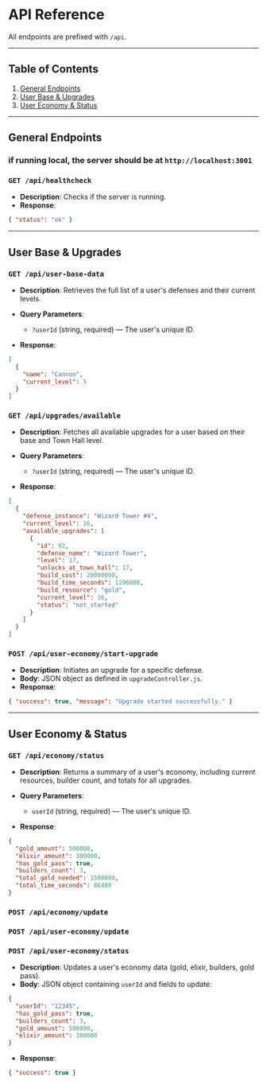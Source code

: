 # API Reference

All endpoints are prefixed with `/api`.

---

## Table of Contents

1. [General Endpoints](#general-endpoints)
2. [User Base & Upgrades](#user-base--upgrades)
3. [User Economy & Status](#user-economy--status)

---

## General Endpoints

### if running local, the server should be at `http://localhost:3001`

### `GET /api/healthcheck`

* **Description**: Checks if the server is running.
* **Response**:

```json
{ "status": "ok" }
```

---

## User Base & Upgrades

### `GET /api/user-base-data`

* **Description**: Retrieves the full list of a user's defenses and their current levels.
* **Query Parameters**:

  * `?userId` (string, required) — The user's unique ID.
* **Response**:

```json
[
  {
    "name": "Cannon",
    "current_level": 5
  }
]
```

### `GET /api/upgrades/available`

* **Description**: Fetches all available upgrades for a user based on their base and Town Hall level.
* **Query Parameters**:

  * `?userId` (string, required) — The user's unique ID.
* **Response**:

```json
[
  {
    "defense_instance": "Wizard Tower #4",
    "current_level": 16,
    "available_upgrades": [
      {
        "id": 92,
        "defense_name": "Wizard Tower",
        "level": 17,
        "unlocks_at_town_hall": 17,
        "build_cost": 20000000,
        "build_time_seconds": 1296000,
        "build_resource": "gold",
        "current_level": 16,
        "status": "not_started"
      }
    ]
  }
]
```

### `POST /api/user-economy/start-upgrade`

* **Description**: Initiates an upgrade for a specific defense.
* **Body**: JSON object as defined in `upgradeController.js`.
* **Response**:

```json
{ "success": true, "message": "Upgrade started successfully." }
```

---

## User Economy & Status

### `GET /api/economy/status`

* **Description**: Returns a summary of a user's economy, including current resources, builder count, and totals for all upgrades.
* **Query Parameters**:

  * `userId` (string, required) — The user's unique ID.
* **Response**:

```json
{
  "gold_amount": 500000,
  "elixir_amount": 300000,
  "has_gold_pass": true,
  "builders_count": 3,
  "total_gold_needed": 1500000,
  "total_time_seconds": 86400
}
```

### `POST /api/economy/update`

### `POST /api/user-economy/update`

### `POST /api/user-economy/status`

* **Description**: Updates a user's economy data (gold, elixir, builders, gold pass).
* **Body**: JSON object containing `userId` and fields to update:

```json
{
  "userId": "12345",
  "has_gold_pass": true,
  "builders_count": 3,
  "gold_amount": 500000,
  "elixir_amount": 300000
}
```

* **Response**:

```json
{ "success": true }
```
